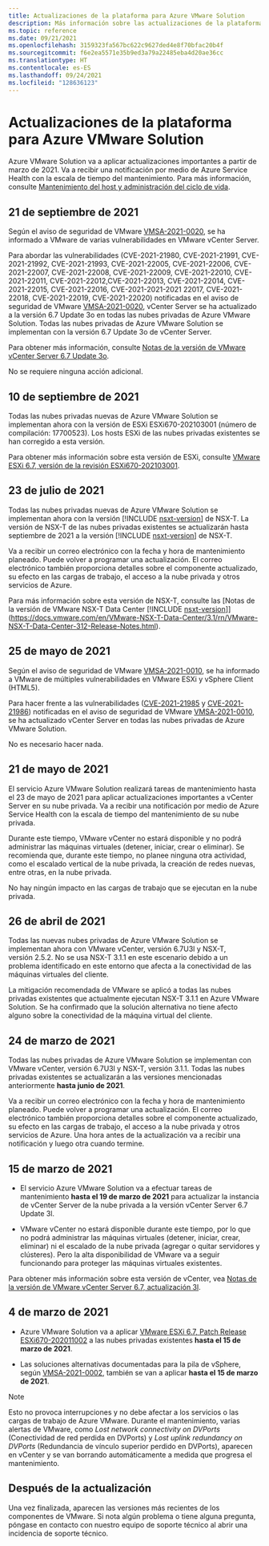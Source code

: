```yaml
---
title: Actualizaciones de la plataforma para Azure VMware Solution
description: Más información sobre las actualizaciones de la plataforma en Azure VMware Solution.
ms.topic: reference
ms.date: 09/21/2021
ms.openlocfilehash: 3159323fa567bc622c9627ded4e8f70bfac20b4f
ms.sourcegitcommit: f6e2ea5571e35b9ed3a79a22485eba4d20ae36cc
ms.translationtype: HT
ms.contentlocale: es-ES
ms.lasthandoff: 09/24/2021
ms.locfileid: "128636123"
---
```

# <a name="platform-updates-for-azure-vmware-solution"></a>Actualizaciones de la plataforma para Azure VMware Solution

Azure VMware Solution va a aplicar actualizaciones importantes a partir de marzo de 2021. Va a recibir una notificación por medio de Azure Service Health con la escala de tiempo del mantenimiento. Para más información, consulte [Mantenimiento del host y administración del ciclo de vida](concepts-private-clouds-clusters.md#host-maintenance-and-lifecycle-management).

## <a name="september-21-2021"></a>21 de septiembre de 2021
Según el aviso de seguridad de VMware [VMSA-2021-0020](https://www.vmware.com/security/advisories/VMSA-2021-0020.html), se ha informado a VMware de varias vulnerabilidades en VMware vCenter Server.
 
Para abordar las vulnerabilidades (CVE-2021-21980, CVE-2021-21991, CVE-2021-21992, CVE-2021-21993, CVE-2021-22005, CVE-2021-22006, CVE-2021-22007, CVE-2021-22008, CVE-2021-22009, CVE-2021-22010, CVE-2021-22011, CVE-2021-22012,CVE-2021-22013, CVE-2021-22014, CVE-2021-22015, CVE-2021-22016, CVE-2021-2021-2021 22017, CVE-2021-22018, CVE-2021-22019, CVE-2021-22020) notificadas en el aviso de seguridad de VMware [VMSA-2021-0020](https://www.vmware.com/security/advisories/VMSA-2021-0020.html), vCenter Server se ha actualizado a la versión 6.7 Update 3o en todas las nubes privadas de Azure VMware Solution. Todas las nubes privadas de Azure VMware Solution se implementan con la versión 6.7 Update 3o de vCenter Server.
 
Para obtener más información, consulte [Notas de la versión de VMware vCenter Server 6.7 Update 3o](https://docs.vmware.com/en/VMware-vSphere/6.7/rn/vsphere-vcenter-server-67u3o-release-notes.html).
 
No se requiere ninguna acción adicional.

## <a name="september-10-2021"></a>10 de septiembre de 2021

Todas las nubes privadas nuevas de Azure VMware Solution se implementan ahora con la versión de ESXi ESXi670-202103001 (número de compilación: 17700523). Los hosts ESXi de las nubes privadas existentes se han corregido a esta versión.

Para obtener más información sobre esta versión de ESXi, consulte [VMware ESXi 6.7, versión de la revisión ESXi670-202103001](https://docs.vmware.com/en/VMware-vSphere/6.7/rn/esxi670-202103001.html).




## <a name="july-23-2021"></a>23 de julio de 2021

Todas las nubes privadas nuevas de Azure VMware Solution se implementan ahora con la versión [!INCLUDE [nsxt-version](includes/nsxt-version.md)] de NSX-T. La versión de NSX-T de las nubes privadas existentes se actualizarán hasta septiembre de 2021 a la versión [!INCLUDE [nsxt-version](includes/nsxt-version.md)] de NSX-T.
 
Va a recibir un correo electrónico con la fecha y hora de mantenimiento planeado. Puede volver a programar una actualización. El correo electrónico también proporciona detalles sobre el componente actualizado, su efecto en las cargas de trabajo, el acceso a la nube privada y otros servicios de Azure. 

Para más información sobre esta versión de NSX-T, consulte las [Notas de la versión de VMware NSX-T Data Center [!INCLUDE [nsxt-version](includes/nsxt-version.md)]](https://docs.vmware.com/en/VMware-NSX-T-Data-Center/3.1/rn/VMware-NSX-T-Data-Center-312-Release-Notes.html).




## <a name="may-25-2021"></a>25 de mayo de 2021
Según el aviso de seguridad de VMware [VMSA-2021-0010](https://www.vmware.com/security/advisories/VMSA-2021-0010.html), se ha informado a VMware de múltiples vulnerabilidades en VMware ESXi y vSphere Client (HTML5). 

Para hacer frente a las vulnerabilidades ([CVE-2021-21985](https://cve.mitre.org/cgi-bin/cvename.cgi?name=CVE-2021-21985) y [CVE-2021-21986](https://cve.mitre.org/cgi-bin/cvename.cgi?name=CVE-2021-21986)) notificadas en el aviso de seguridad de VMware [VMSA-2021-0010](https://www.vmware.com/security/advisories/VMSA-2021-0010.html), se ha actualizado vCenter Server en todas las nubes privadas de Azure VMware Solution.

No es necesario hacer nada.

## <a name="may-21-2021"></a>21 de mayo de 2021
 
El servicio Azure VMware Solution realizará tareas de mantenimiento hasta el 23 de mayo de 2021 para aplicar actualizaciones importantes a vCenter Server en su nube privada.  Va a recibir una notificación por medio de Azure Service Health con la escala de tiempo del mantenimiento de su nube privada.
 
Durante este tiempo, VMware vCenter no estará disponible y no podrá administrar las máquinas virtuales (detener, iniciar, crear o eliminar). Se recomienda que, durante este tiempo, no planee ninguna otra actividad, como el escalado vertical de la nube privada, la creación de redes nuevas, entre otras, en la nube privada.
 
No hay ningún impacto en las cargas de trabajo que se ejecutan en la nube privada.


## <a name="april-26-2021"></a>26 de abril de 2021
Todas las nuevas nubes privadas de Azure VMware Solution se implementan ahora con VMware vCenter, versión 6.7U3l y NSX-T, versión 2.5.2. No se usa NSX-T 3.1.1 en este escenario debido a un problema identificado en este entorno que afecta a la conectividad de las máquinas virtuales del cliente. 

La mitigación recomendada de VMware se aplicó a todas las nubes privadas existentes que actualmente ejecutan NSX-T 3.1.1 en Azure VMware Solution. Se ha confirmado que la solución alternativa no tiene afecto alguno sobre la conectividad de la máquina virtual del cliente.

## <a name="march-24-2021"></a>24 de marzo de 2021
Todas las nubes privadas de Azure VMware Solution se implementan con VMware vCenter, versión 6.7U3l y NSX-T, versión 3.1.1. Todas las nubes privadas existentes se actualizarán a las versiones mencionadas anteriormente **hasta junio de 2021**.

Va a recibir un correo electrónico con la fecha y hora de mantenimiento planeado. Puede volver a programar una actualización. El correo electrónico también proporciona detalles sobre el componente actualizado, su efecto en las cargas de trabajo, el acceso a la nube privada y otros servicios de Azure.  Una hora antes de la actualización va a recibir una notificación y luego otra cuando termine.

## <a name="march-15-2021"></a>15 de marzo de 2021 

- El servicio Azure VMware Solution va a efectuar tareas de mantenimiento **hasta el 19 de marzo de 2021** para actualizar la instancia de vCenter Server de la nube privada a la versión vCenter Server 6.7 Update 3l.

- VMware vCenter no estará disponible durante este tiempo, por lo que no podrá administrar las máquinas virtuales (detener, iniciar, crear, eliminar) ni el escalado de la nube privada (agregar o quitar servidores y clústeres). Pero la alta disponibilidad de VMware va a seguir funcionando para proteger las máquinas virtuales existentes. 
 
Para obtener más información sobre esta versión de vCenter, vea [Notas de la versión de VMware vCenter Server 6.7, actualización 3l](https://docs.vmware.com/en/VMware-vSphere/6.7/rn/vsphere-vcenter-server-67u3l-release-notes.html).

## <a name="march-4-2021"></a>4 de marzo de 2021

- Azure VMware Solution va a aplicar [VMware ESXi 6.7, Patch Release ESXi670-202011002](https://docs.vmware.com/en/VMware-vSphere/6.7/rn/esxi670-202011002.html) a las nubes privadas existentes **hasta el 15 de marzo de 2021**.

- Las soluciones alternativas documentadas para la pila de vSphere, según [VMSA-2021-0002](https://www.vmware.com/security/advisories/VMSA-2021-0002.html), también se van a aplicar **hasta el 15 de marzo de 2021**.

>[!NOTE]
>Esto no provoca interrupciones y no debe afectar a los servicios o las cargas de trabajo de Azure VMware. Durante el mantenimiento, varias alertas de VMware, como _Lost network connectivity on DVPorts_ (Conectividad de red perdida en DVPorts) y _Lost uplink redundancy on DVPorts_ (Redundancia de vínculo superior perdido en DVPorts), aparecen en vCenter y se van borrando automáticamente a medida que progresa el mantenimiento.

## <a name="post-update"></a>Después de la actualización
Una vez finalizada, aparecen las versiones más recientes de los componentes de VMware. Si nota algún problema o tiene alguna pregunta, póngase en contacto con nuestro equipo de soporte técnico al abrir una incidencia de soporte técnico.
